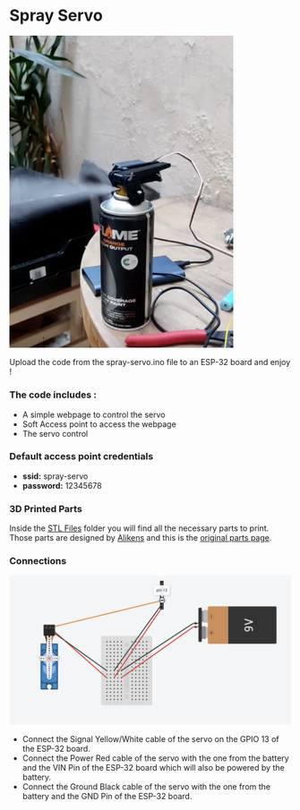 # Spray Servo

<img src="./spray-servo.png" alt="spray servo on action" width="400"/>
<p>Upload the code from the spray-servo.ino file to an ESP-32 board and enjoy !</p>

<h3>The code includes :</h3>
<ul>
<li>A simple webpage to control the servo</li>
<li>Soft Access point to access the webpage</li>
<li>The servo control</li>
</ul>

<h3>Default access point credentials</h3>
<ul>
<li><b>ssid:</b> spray-servo </li>
<li><b>password:</b> 12345678 </li>
</ul>

<h3>3D Printed Parts</h3>
Inside the <a href="./STL%20Files">STL Files</a> folder you will find all the necessary parts to print.
Those parts are designed by <a href="https://www.thingiverse.com/aliekens/designs">Alikens</a> and this is the <a href="https://www.thingiverse.com/thing:4622176">original parts page</a>.

<h3>Connections</h3>

<img src="./connections-diagram.png" alt="connections diagram" width="600"/>
<ul>
  <li>Connect the Signal Yellow/White cable of the servo on the GPIO 13 of the ESP-32 board.</li>
  <li>Connect the Power Red cable of the servo with the one from the battery and the VIN Pin of the ESP-32 board which will also be powered by the battery.</li>
  <li>Connect the Ground Black cable of the servo with the one from the battery and the GND Pin of the ESP-32 board.</li>
</ul>
